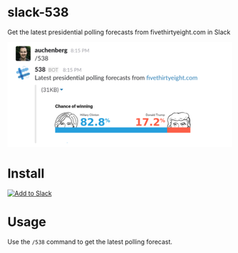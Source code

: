 # slack-538
Get the latest presidential polling forecasts from fivethirtyeight.com in Slack

![](.readme/example.png)

# Install

<a href="https://slack.com/oauth/authorize?scope=bot&client_id=3546370506.89063965589"><img alt="Add to Slack" height="40" width="139" src="https://platform.slack-edge.com/img/add_to_slack.png" srcset="https://platform.slack-edge.com/img/add_to_slack.png 1x, https://platform.slack-edge.com/img/add_to_slack@2x.png 2x" /></a>

# Usage

Use the `/538` command to get the latest polling forecast.


